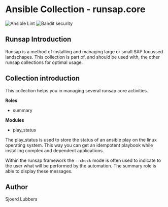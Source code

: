 Ansible Collection - runsap.core
================================

![Ansible Lint](https://github.com/runsap/runsap.core/actions/workflows/lint.yml/badge.svg)
![Bandit security](https://github.com/runsap/runsap.core/actions/workflows/security-check.yml/badge.svg)

Runsap Introduction
-------------------
Runsap is a method of installing and managing large or small SAP focussed landschapes. This collection is part of, and should be used with, the other runsap collections for optimal usage.

Collection introduction
-----------------------
This collection helps you in managing several runsap core activities.

**Roles**
- summary

**Modules**
- play_status

The play_status is used to store the status of an ansible play on the linux operating system. This way you can get an idempotent playbook while installing complex and dependent applications.

Within the runsap framework the `--check` mode is often used to indicate to the user what will be performed by the automation. The summary role is able to display these messages.

Author
------
Sjoerd Lubbers